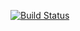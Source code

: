 [![Build Status](https://travis-ci.org/matphys/lab6.svg?branch=master)](https://travis-ci.org/matphys/lab6)
